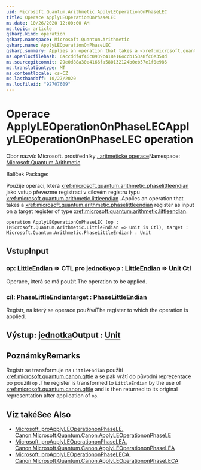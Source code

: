 ```yaml
---
uid: Microsoft.Quantum.Arithmetic.ApplyLEOperationOnPhaseLEC
title: Operace ApplyLEOperationOnPhaseLEC
ms.date: 10/26/2020 12:00:00 AM
ms.topic: article
qsharp.kind: operation
qsharp.namespace: Microsoft.Quantum.Arithmetic
qsharp.name: ApplyLEOperationOnPhaseLEC
qsharp.summary: Applies an operation that takes a <xref:microsoft.quantum.arithmetic.phaselittleendian> register as input on a target register of type <xref:microsoft.quantum.arithmetic.littleendian>.
ms.openlocfilehash: 6accddf4f46c0939c418e164ccb153a8fc6e358d
ms.sourcegitcommit: 29e0d88a30e4166fa580132124b0eb57e1f0e986
ms.translationtype: MT
ms.contentlocale: cs-CZ
ms.lasthandoff: 10/27/2020
ms.locfileid: "92707609"
---
```

# <a name="applyleoperationonphaselec-operation"></a><span data-ttu-id="61549-102">Operace ApplyLEOperationOnPhaseLEC</span><span class="sxs-lookup"><span data-stu-id="61549-102">ApplyLEOperationOnPhaseLEC operation</span></span>

<span data-ttu-id="61549-103">Obor názvů: Microsoft. prostředníky [. aritmetické operace](xref:Microsoft.Quantum.Arithmetic)</span><span class="sxs-lookup"><span data-stu-id="61549-103">Namespace: [Microsoft.Quantum.Arithmetic](xref:Microsoft.Quantum.Arithmetic)</span></span>

<span data-ttu-id="61549-104">Balíček [](https://nuget.org/packages/)</span><span class="sxs-lookup"><span data-stu-id="61549-104">Package: [](https://nuget.org/packages/)</span></span>


<span data-ttu-id="61549-105">Použije operaci, která <xref:microsoft.quantum.arithmetic.phaselittleendian> jako vstup převezme registraci v cílovém registru typu <xref:microsoft.quantum.arithmetic.littleendian> .</span><span class="sxs-lookup"><span data-stu-id="61549-105">Applies an operation that takes a <xref:microsoft.quantum.arithmetic.phaselittleendian> register as input on a target register of type <xref:microsoft.quantum.arithmetic.littleendian>.</span></span>

```qsharp
operation ApplyLEOperationOnPhaseLEC (op : (Microsoft.Quantum.Arithmetic.LittleEndian => Unit is Ctl), target : Microsoft.Quantum.Arithmetic.PhaseLittleEndian) : Unit
```


## <a name="input"></a><span data-ttu-id="61549-106">Vstup</span><span class="sxs-lookup"><span data-stu-id="61549-106">Input</span></span>

### <a name="op--littleendian--unit-ctl"></a><span data-ttu-id="61549-107">op: [LittleEndian](xref:Microsoft.Quantum.Arithmetic.LittleEndian) => CTL pro [jednotky](xref:microsoft.quantum.lang-ref.unit)</span><span class="sxs-lookup"><span data-stu-id="61549-107">op : [LittleEndian](xref:Microsoft.Quantum.Arithmetic.LittleEndian) => [Unit](xref:microsoft.quantum.lang-ref.unit) Ctl</span></span>

<span data-ttu-id="61549-108">Operace, která se má použít.</span><span class="sxs-lookup"><span data-stu-id="61549-108">The operation to be applied.</span></span>


### <a name="target--phaselittleendian"></a><span data-ttu-id="61549-109">cíl: [PhaseLittleEndian](xref:Microsoft.Quantum.Arithmetic.PhaseLittleEndian)</span><span class="sxs-lookup"><span data-stu-id="61549-109">target : [PhaseLittleEndian](xref:Microsoft.Quantum.Arithmetic.PhaseLittleEndian)</span></span>

<span data-ttu-id="61549-110">Registr, na který se operace používá</span><span class="sxs-lookup"><span data-stu-id="61549-110">The register to which the operation is applied.</span></span>



## <a name="output--unit"></a><span data-ttu-id="61549-111">Výstup: [jednotka](xref:microsoft.quantum.lang-ref.unit)</span><span class="sxs-lookup"><span data-stu-id="61549-111">Output : [Unit](xref:microsoft.quantum.lang-ref.unit)</span></span>



## <a name="remarks"></a><span data-ttu-id="61549-112">Poznámky</span><span class="sxs-lookup"><span data-stu-id="61549-112">Remarks</span></span>

<span data-ttu-id="61549-113">Registr se transformuje na `LittleEndian` použití <xref:microsoft.quantum.canon.qftle> a se pak vrátí do původní reprezentace po použití `op` .</span><span class="sxs-lookup"><span data-stu-id="61549-113">The register is transformed to `LittleEndian` by the use of <xref:microsoft.quantum.canon.qftle> and is then returned to its original representation after application of `op`.</span></span>

## <a name="see-also"></a><span data-ttu-id="61549-114">Viz také</span><span class="sxs-lookup"><span data-stu-id="61549-114">See Also</span></span>

- [<span data-ttu-id="61549-115">Microsoft. proApplyLEOperationonPhaseLE. Canon.</span><span class="sxs-lookup"><span data-stu-id="61549-115">Microsoft.Quantum.Canon.ApplyLEOperationonPhaseLE</span></span>](xref:Microsoft.Quantum.Canon.ApplyLEOperationonPhaseLE)
- [<span data-ttu-id="61549-116">Microsoft. proApplyLEOperationonPhaseLEA. Canon.</span><span class="sxs-lookup"><span data-stu-id="61549-116">Microsoft.Quantum.Canon.ApplyLEOperationonPhaseLEA</span></span>](xref:Microsoft.Quantum.Canon.ApplyLEOperationonPhaseLEA)
- [<span data-ttu-id="61549-117">Microsoft. proApplyLEOperationonPhaseLECA. Canon.</span><span class="sxs-lookup"><span data-stu-id="61549-117">Microsoft.Quantum.Canon.ApplyLEOperationonPhaseLECA</span></span>](xref:Microsoft.Quantum.Canon.ApplyLEOperationonPhaseLECA)